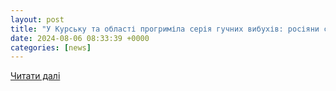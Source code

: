 ```yaml
---
layout: post
title: "У Курську та області прогриміла серія гучних вибухів: росіяни скаржаться на атаку БПЛА"
date: 2024-08-06 08:33:39 +0000
categories: [news]
---
```


[Читати далі](https://zn.ua/ukr/war/u-kursku-ta-oblasti-prohrimila-serija-huchnikh-vibukhiv-rosijani-skarzhatsja-na-ataku-bpla.html)
